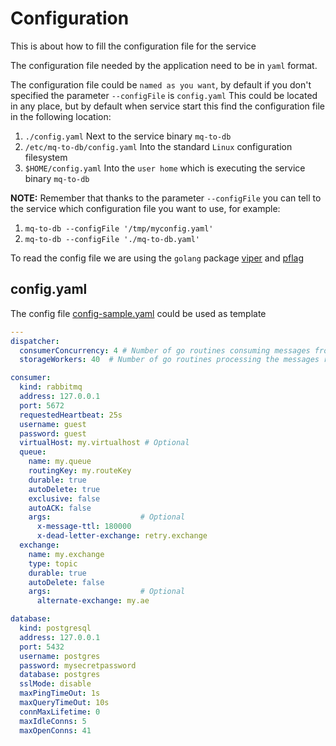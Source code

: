 # Configuration

This is about how to fill the configuration file for the service

The configuration file needed by the application need to be in `yaml` format.

The configuration file could be `named as you want`, by default if you don't specified the parameter `--configFile` is `config.yaml`
This could be located in any place, but by default when service start this find the configuration file in the following location:

1. `./config.yaml` Next to the service binary `mq-to-db`
2. `/etc/mq-to-db/config.yaml` Into the standard `Linux` configuration filesystem
3. `$HOME/config.yaml`  Into the `user home` which is executing the service binary `mq-to-db`

__NOTE:__ Remember that thanks to the parameter `--configFile` you can tell to the service which  configuration file you want to use, for example:

1. `mq-to-db --configFile '/tmp/myconfig.yaml'`
2. `mq-to-db --configFile './mq-to-db.yaml'`

To read the config file we are using the `golang` package [viper](https://github.com/spf13/viper) and [pflag](https://github.com/spf13/pflag)

## config.yaml

The config file [config-sample.yaml](/config-sample.yaml) could be used as template

```yaml
---
dispatcher:
  consumerConcurrency: 4 # Number of go routines consuming messages from Queue
  storageWorkers: 40  # Number of go routines processing the messages received from consumers and sending messages to storage

consumer:
  kind: rabbitmq
  address: 127.0.0.1
  port: 5672
  requestedHeartbeat: 25s
  username: guest
  password: guest
  virtualHost: my.virtualhost # Optional
  queue:
    name: my.queue
    routingKey: my.routeKey
    durable: true
    autoDelete: true
    exclusive: false
    autoACK: false
    args:                    # Optional
      x-message-ttl: 180000
      x-dead-letter-exchange: retry.exchange
  exchange:
    name: my.exchange
    type: topic
    durable: true
    autoDelete: false
    args:                    # Optional
      alternate-exchange: my.ae

database:
  kind: postgresql
  address: 127.0.0.1
  port: 5432
  username: postgres
  password: mysecretpassword
  database: postgres
  sslMode: disable
  maxPingTimeOut: 1s
  maxQueryTimeOut: 10s
  connMaxLifetime: 0
  maxIdleConns: 5
  maxOpenConns: 41
```
